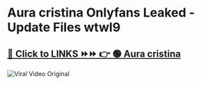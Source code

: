 
 # Aura cristina Onlyfans Leaked - Update Files wtwl9

## <h2><a href="https://clipsfans.com/Aura_cristina&ref=git">🔗 Click to LINKS ⏩⏩ 👉 🟢 Aura cristina </a></h2>

<a href="https://clipsfans.com/Aura_cristina&ref=git" rel="nofollow" data-target="animated-image.originalLink"><img src="https://i.ibb.co.com/xMMVF88/686577567.gif" alt="Viral Video Original" style="max-width: 100%; display: inline-block;" data-target="animated-image.originalImage"></a>

